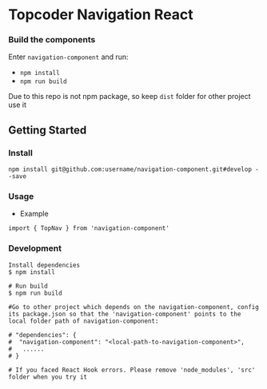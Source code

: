 # Topcoder Navigation React


### Build the components

Enter `navigation-component` and run:

- `npm install`
- `npm run build`

Due to this repo is not npm package, so keep `dist` folder for other project use it


## Getting Started

### Install

```
npm install git@github.com:username/navigation-component.git#develop --save
```

### Usage
- Example
```
import { TopNav } from 'navigation-component'
```

### Development

```shell
Install dependencies
$ npm install

# Run build
$ npm run build

#Go to other project which depends on the navigation-component, config its package.json so that the 'navigation-component' points to the local folder path of navigation-component:

# "dependencies": {
#  "navigation-component": "<local-path-to-navigation-component>",
#   ......
# }

# If you faced React Hook errors. Please remove 'node_modules', 'src' folder when you try it

```
